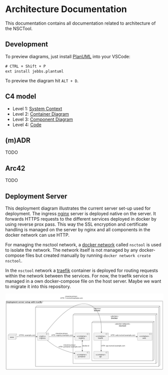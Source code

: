 Architecture Documentation
===
This documentation contains all documentation related to architecture of the NSCTool.

## Development

To preview diagrams, just install [PlanUML](https://marketplace.visualstudio.com/items?itemName=jebbs.plantuml) into your VSCode:

```shell
# CTRL + Shift + P
ext install jebbs.plantuml
```

To preview the diagram hit `ALT + D`.

## C4 model
* Level 1: [System Context](./c4/01-system-context.md)
* Level 2: [Container Diagram](./c4/02-container-diagram.md)
* Level 3: [Component Diagram](./c4/03-container-diagram.md)
* Level 4: [Code](./c4/04-code.md)

## (m)ADR
TODO

## Arc42
TODO

## Deployment Server
This deployment diagram illustrates the current server set-up used for deployment.
The ingress [nginx](https://www.nginx.com/) server is deployed native on the server.
It forwards HTTPS requests to the different services deployed in docker by using reverse prox pass.
This way the SSL encryption and certificate handling is managed on the server by nginx and all components in the docker network can use HTTP.

For managing the nsctool network, a [docker network](https://docs.docker.com/network/) called `nsctool` is used to isolate the network. 
The network itself is not managed by any docker-compose files but created manually by running `docker network create nsctool`.

In the `nsctool` network a [traefik](https://doc.traefik.io/traefik/) container is deployed for routing requests within the network between the services.
For now, the traefik service is managed in a own docker-compose file on the host server. 
Maybe we want to migrate it into this repository.

![Server deployment diagram](./server-deployment.png)
